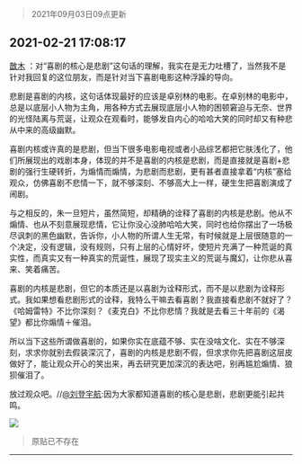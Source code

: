 > 2021年09月03日09点更新
<link rel="stylesheet" href="https://cdn.jsdelivr.net/gh/taotie6/sampleJSON@main/css/photo_show.css">


 ## 2021-02-21 17:08:17 

 [㪚木](https://www.coolapk.com/feed/25023914?shareKey=ZjA0NTk0NjdhZDJjNjEzMTc3Yjg~) ：对“喜剧的核心是悲剧”这句话的理解，我实在是无力吐槽了，当然我不是针对我回复的这位朋友，而是针对当下喜剧电影这种浮躁的导向。

悲剧是喜剧的内核，这句话体现最好的应该是卓别林的电影。在卓别林的电影中，总是以底层小人物为主角<!--break-->，用各种方式去展现底层小人物的困顿窘迫与无奈、世界的光怪陆离与荒诞，让观众在观看时，能够发自内心的哈哈大笑的同时却又有种悲从中来的高级幽默。

喜剧内核或许真的是悲剧，但当下很多电影电视或者小品综艺都把它肤浅化了，他们所展现出的戏剧本身，体现的并不是喜剧的内核是悲剧，而是直接就是喜剧+悲剧的强行生硬转折，为煽情而煽情，为悲剧而悲剧，更有甚者直接拿着“内核”塞给观众，仿佛喜剧不悲情一下，就不够深刻、不够高大上一样，硬生生把喜剧演成了闹剧。

与之相反的，朱一旦短片，虽然简短，却精确的诠释了喜剧的内核是悲剧。他从不煽情、也从不刻意展现悲情，它让你没心没肺哈哈大笑，同时也给你摆出了一场极尽讽刺的黑色幽默，告诉你，小人物的所谓人生无常，有时候就是上层很随意的一个决定，没有逻辑，没有规则，只有上层的心情好坏，使短片充满了一种荒诞的真实性，而真实又有一种真实的荒诞性，展现了现实主义的荒诞与魔幻，让你悲从喜来、笑着痛苦。

喜剧的内核是悲剧，但它的本质还是以喜剧为诠释形式，而不是以悲剧为诠释形式。我如果想看悲剧形式的诠释，我特么干嘛去看喜剧？我直接看悲剧不就好了？《哈姆雷特》不比你深刻？《麦克白》不比你悲情？我就是去看三十年前的《渴望》都比你煽情＋催泪。

所以当下这些所谓做喜剧的，如果你实在底蕴不够、实在没啥文化、实在不够深刻，求求你就别去假装深沉了，喜剧的内核是悲剧不假，但求求你先把喜剧这层皮做好了，能让观众开心的笑出来，再去研究更加深沉的表达吧，别再尴尬煽情、狼狈催泪了。

放过观众吧。//<a class="feed-link-uname" href="/u/刘登宇航">@刘登宇航</a>:因为大家都知道喜剧的核心是悲剧，悲剧更能引起共鸣。 

<div class="album">
<img class="img-item" src="http://image.coolapk.com/feed/2021/0221/17/1081091_b9edf756_8495_968@300x263.gif" />
</div>

> 原贴已不存在 

 ------- 

